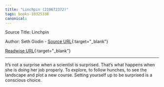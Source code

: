 ```yaml
---
title: "Linchpin (210672372)"
tags: books-10325338
canonical: 
---
```


Source Title: Linchpin

Author: Seth Godin - [Source URL](){:target="_blank"}

[Readwise URL](https://readwise.io/open/210672372){:target="_blank"}

---

It’s not a surprise when a scientist is surprised. That’s what happens when she is doing her job properly. To explore, to follow hunches, to see the landscape and plot a new course. Setting yourself up to be surprised is a conscious choice.
